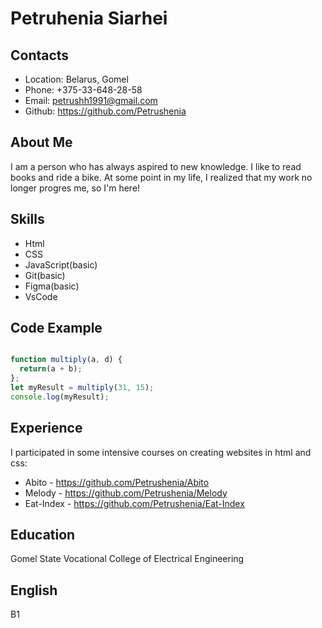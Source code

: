 # Petruhenia Siarhei

## Contacts

- Location: Belarus, Gomel
- Phone: +375-33-648-28-58
- Email: petrushh1991@gmail.com
- Github: <https://github.com/Petrushenia>

## About Me

I am a person who has always aspired to new knowledge.
I like to read books and ride a bike. At some point in my life,
I realized that my work no longer progres me, so I'm here!

## Skills

- Html
- CSS
- JavaScript(basic)
- Git(basic)
- Figma(basic)
- VsCode

## Code Example

```JavaScript

function multiply(a, d) {
  return(a + b);
};
let myResult = multiply(31, 15);
console.log(myResult);
```

## Experience

I participated in some intensive courses on creating websites in html and css:
- Abito - <https://github.com/Petrushenia/Abito>
- Melody - <https://github.com/Petrushenia/Melody>
-  Eat-Index - <https://github.com/Petrushenia/Eat-Index>


## Education

Gomel State Vocational College of Electrical Engineering

## English

B1